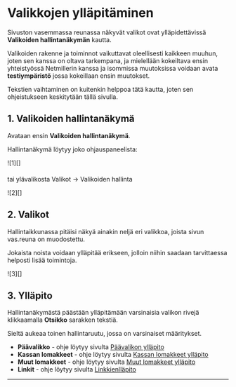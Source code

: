 # Valikkojen ylläpitäminen

Sivuston vasemmassa reunassa näkyvät valikot ovat ylläpidettävissä __Valikoiden hallintanäkymän__ kautta.

Valikoiden rakenne ja toiminnot vaikuttavat  oleellisesti kaikkeen muuhun,
joten sen kanssa on oltava tarkempana, ja mielellään kokeiltava ensin yhteistyössä Netmillerin kanssa
ja isommissa muutoksissa voidaan avata __testiympäristö__ jossa kokeillaan ensin muutokset.

Tekstien vaihtaminen on kuitenkin helppoa tätä kautta, joten sen ohjeistukseen keskitytään tällä sivulla.


## 1. Valikoiden hallintanäkymä

Avataan ensin __Valikoiden hallintanäkymä__.

Hallintanäkymä löytyy joko ohjauspaneelista:

<figure class="fig-n border" style="margin:0 0 20px 0">
![1][]
</figure>

tai ylävalikosta Valikot ->  Valikoiden hallinta

<figure class="fig-n border" style="margin:0 0 20px 0">
![2][]
</figure>


## 2. Valikot

Hallintaikkunassa pitäisi näkyä ainakin neljä eri valikkoa, joista sivun vas.reuna on
muodostettu.

Jokaista noista voidaan ylläpitää erikseen, jolloin niihin saadaan tarvittaessa helposti
lisää toimintoja.

<figure class="fig-n border" style="margin:0 0 20px 0">
![3][]
</figure>


## 3. Ylläpito

Hallintanäkymästä päästään ylläpitämään varsinaisia valikon rivejä
klikkaamalla __Otsikko__ sarakken tekstiä.

Sieltä aukeaa toinen hallintaruutu, jossa on varsinaiset määritykset.

* __Päävalikko__  - ohje löytyy sivulta [Päävalikon ylläpito][10]
* __Kassan lomakkeet__  - ohje löytyy sivulta [Kassan lomakkeet ylläpito][11]
* __Muut lomakkeet__  - ohje löytyy sivulta [Muut lomakkeet ylläpito][12]
* __Linkit__  - ohje löytyy sivulta [Linkkienlläpito][13]

----

[1]: kuvat/kuva51.png "Ruutumalli"
[2]: kuvat/kuva52.png "Ruutumalli"
[3]: kuvat/kuva81.png "Ruutumalli"
[10]: pages/paavalikko.md
[11]: pages/pages/kassan-lomakkeet.md
[12]: pages/pages/muut-lomakkeet.md
[13]: pages/pages/linkit.md
